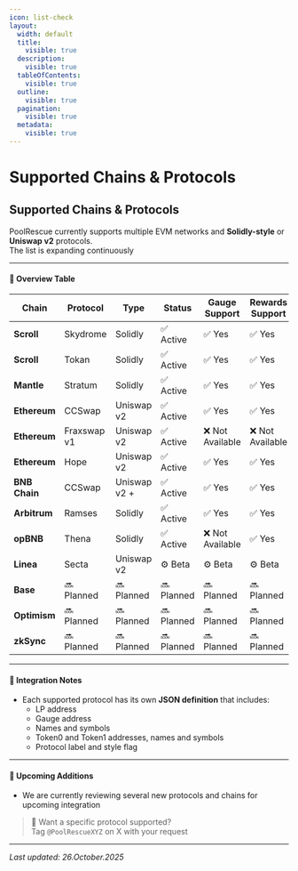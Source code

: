 ```yaml
---
icon: list-check
layout:
  width: default
  title:
    visible: true
  description:
    visible: true
  tableOfContents:
    visible: true
  outline:
    visible: true
  pagination:
    visible: true
  metadata:
    visible: true
---
```


# Supported Chains & Protocols

## Supported Chains & Protocols

PoolRescue currently supports multiple EVM networks and **Solidly-style** or **Uniswap v2** protocols.\
The list is expanding continuously

***

#### 🧾 Overview Table

<table><thead><tr><th width="113.71429443359375">Chain</th><th width="128">Protocol</th><th>Type</th><th>Status</th><th>Gauge Support</th><th>Rewards Support</th></tr></thead><tbody><tr><td><strong>Scroll</strong></td><td>Skydrome</td><td>Solidly</td><td>✅ Active</td><td>✅ Yes</td><td>✅ Yes</td></tr><tr><td><strong>Scroll</strong></td><td>Tokan</td><td>Solidly</td><td>✅ Active</td><td>✅ Yes</td><td>✅ Yes</td></tr><tr><td><strong>Mantle</strong></td><td>Stratum</td><td>Solidly</td><td>✅ Active</td><td>✅ Yes</td><td>✅ Yes</td></tr><tr><td><strong>Ethereum</strong></td><td>CCSwap</td><td>Uniswap v2</td><td>✅ Active</td><td>✅ Yes</td><td>✅ Yes</td></tr><tr><td><strong>Ethereum</strong></td><td>Fraxswap v1</td><td>Uniswap v2</td><td>✅ Active</td><td>❌ Not Available</td><td>❌ Not Available</td></tr><tr><td><strong>Ethereum</strong></td><td>Hope</td><td>Uniswap v2</td><td>✅ Active</td><td>✅ Yes</td><td>✅ Yes</td></tr><tr><td><strong>BNB Chain</strong></td><td>CCSwap</td><td>Uniswap v2 +</td><td>✅ Active</td><td>✅ Yes</td><td>✅ Yes</td></tr><tr><td><strong>Arbitrum</strong></td><td>Ramses</td><td>Solidly</td><td>✅ Active</td><td>✅ Yes</td><td>✅ Yes</td></tr><tr><td><strong>opBNB</strong></td><td>Thena</td><td>Solidly</td><td>✅ Active</td><td>❌ Not Available</td><td>✅ Yes</td></tr><tr><td><strong>Linea</strong></td><td>Secta</td><td>Uniswap v2</td><td>⚙️ Beta</td><td>⚙️ Beta</td><td>⚙️ Beta</td></tr><tr><td><strong>Base</strong></td><td>🔜 Planned</td><td>🔜 Planned</td><td>🔜 Planned</td><td>🔜 Planned</td><td>🔜 Planned</td></tr><tr><td><strong>Optimism</strong></td><td>🔜 Planned</td><td>🔜 Planned</td><td>🔜 Planned</td><td>🔜 Planned</td><td>🔜 Planned</td></tr><tr><td><strong>zkSync</strong> </td><td>🔜 Planned</td><td>🔜 Planned</td><td>🔜 Planned</td><td>🔜 Planned</td><td>🔜 Planned</td></tr></tbody></table>

***

#### 🔧 Integration Notes

* Each supported protocol has its own **JSON definition** that includes:
  * LP address
  * Gauge address
  * Names and symbols
  * Token0 and Token1 addresses, names and symbols
  * Protocol label and style flag

***

#### 🧱 Upcoming Additions

* We are currently reviewing several new protocols and chains for upcoming integration

> 🚀 Want a specific protocol supported?\
> Tag `@PoolRescueXYZ` on X with your request

***

_Last updated: 26.October.2025_
